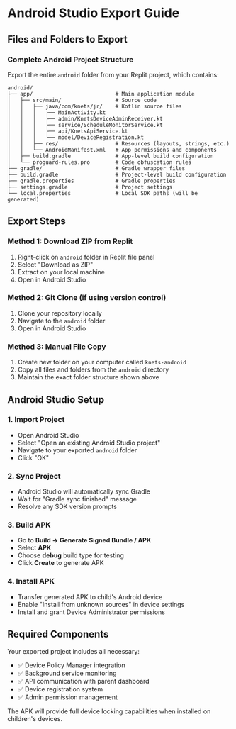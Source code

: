# Android Studio Export Guide

## Files and Folders to Export

### Complete Android Project Structure
Export the entire `android` folder from your Replit project, which contains:

```
android/
├── app/                          # Main application module
│   ├── src/main/                 # Source code
│   │   ├── java/com/knets/jr/    # Kotlin source files
│   │   │   ├── MainActivity.kt
│   │   │   ├── admin/KnetsDeviceAdminReceiver.kt
│   │   │   ├── service/ScheduleMonitorService.kt
│   │   │   ├── api/KnetsApiService.kt
│   │   │   └── model/DeviceRegistration.kt
│   │   ├── res/                  # Resources (layouts, strings, etc.)
│   │   └── AndroidManifest.xml   # App permissions and components
│   ├── build.gradle              # App-level build configuration
│   └── proguard-rules.pro        # Code obfuscation rules
├── gradle/                       # Gradle wrapper files
├── build.gradle                  # Project-level build configuration
├── gradle.properties             # Gradle properties
├── settings.gradle               # Project settings
└── local.properties              # Local SDK paths (will be generated)
```

## Export Steps

### Method 1: Download ZIP from Replit
1. Right-click on `android` folder in Replit file panel
2. Select "Download as ZIP"
3. Extract on your local machine
4. Open in Android Studio

### Method 2: Git Clone (if using version control)
1. Clone your repository locally
2. Navigate to the `android` folder
3. Open in Android Studio

### Method 3: Manual File Copy
1. Create new folder on your computer called `knets-android`
2. Copy all files and folders from the `android` directory
3. Maintain the exact folder structure shown above

## Android Studio Setup

### 1. Import Project
- Open Android Studio
- Select "Open an existing Android Studio project"
- Navigate to your exported `android` folder
- Click "OK"

### 2. Sync Project
- Android Studio will automatically sync Gradle
- Wait for "Gradle sync finished" message
- Resolve any SDK version prompts

### 3. Build APK
- Go to **Build → Generate Signed Bundle / APK**
- Select **APK**
- Choose **debug** build type for testing
- Click **Create** to generate APK

### 4. Install APK
- Transfer generated APK to child's Android device
- Enable "Install from unknown sources" in device settings
- Install and grant Device Administrator permissions

## Required Components
Your exported project includes all necessary:
- ✅ Device Policy Manager integration
- ✅ Background service monitoring
- ✅ API communication with parent dashboard
- ✅ Device registration system
- ✅ Admin permission management

The APK will provide full device locking capabilities when installed on children's devices.